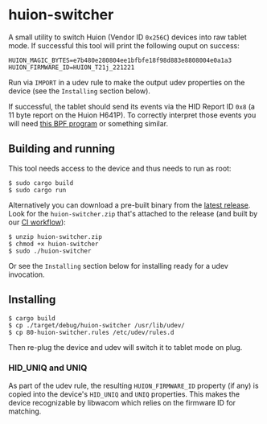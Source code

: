 # huion-switcher

A small utility to switch Huion (Vendor ID `0x256C`) devices into raw tablet
mode. If successful this tool will print the following ouput on success:
```
HUION_MAGIC_BYTES=e7b480e280804ee1bfbfe18f98d883e8808004e0a1a3
HUION_FIRMWARE_ID=HUION_T21j_221221
```
Run via `IMPORT` in a udev rule to make the output udev properties on the
device (see the `Installing` section below).

If successful, the tablet should send its events via the HID Report ID `0x8`
(a 11 byte report on the Huion H641P). To correctly interpret those events
you will need [this BPF program](https://gitlab.freedesktop.org/libevdev/udev-hid-bpf/-/merge_requests/85)
or something similar.

## Building and running

This tool needs access to the device and thus needs to run as root:
```
$ sudo cargo build
$ sudo cargo run
```

Alternatively you can download a pre-built binary from the
[latest release](https://github.com/whot/huion-switcher/releases). Look for the
`huion-switcher.zip` that's attached to the release (and built by our
[CI workflow](https://github.com/whot/huion-switcher/blob/main/.github/workflows/main.yml)):

```
$ unzip huion-switcher.zip
$ chmod +x huion-switcher
$ sudo ./huion-switcher
```
Or see the `Installing` section below for installing ready for a udev invocation.

## Installing

```
$ cargo build
$ cp ./target/debug/huion-switcher /usr/lib/udev/
$ cp 80-huion-switcher.rules /etc/udev/rules.d
```
Then re-plug the device and udev will switch it to tablet mode on plug.

### HID_UNIQ and UNIQ

As part of the udev rule, the resulting `HUION_FIRMWARE_ID` property (if any)
is copied into the device's `HID_UNIQ` and `UNIQ` properties. This makes the
device recognizable by libwacom which relies on the firmware ID for matching.
